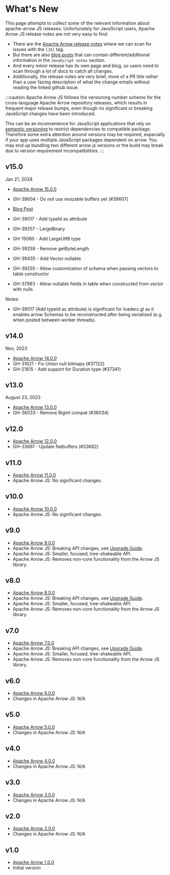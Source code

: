 # What's New

This page attempts to collect some of the relevant information about apache-arrow JS releases.
Unfortunately for JavaScript users, Apache Arrow JS release notes are not very easy to find:
- There are the [Apache Arrow release notes](https://arrow.apache.org/release/) where we can scan for issues with the `[JS]` tag.
- But there are also [blog posts](https://arrow.apache.org/blog/) that can contain different/additional information in the `JavaScript notes` section.
- And every minor release has its own page and blog, so users need to scan through a lot of docs to catch all changes.
- Additionally, the release notes are very brief, more of a PR title rather than a user facing description of what the change entails without reading the linked github issue.

:::caution
Apache Arrow JS follows the versioning number scheme for the cross-language Apache Arrow repository releases,
which results in frequent major release bumps, even though no significant or breaking JavaScript changes have been introduced. 

This can be an inconvenience for JavaScript applications that rely on [semantic versioning](https://semver.org) 
to restrict dependencies to compatible package. Therefore some extra attention around versions may be required, 
especially if your app uses multiple JavaScript packages dependent on arrow. You may end up bundling two 
different arrow js versions or the build may break due to version requirement incompatibilities.
:::

## v15.0

Jan 21, 2024

- [Apache Arrow 15.0.0](https://arrow.apache.org/release/15.0.0.html)
- GH-39604 - Do not use resizable buffers yet (#39607)

- [Blog Post](https://arrow.apache.org/blog/2024/01/21/15.0.0-release/#javascript-notes)
- GH-39017 - Add typeId as attribute
- GH-39257 - LargeBinary
- GH-15060 - Add LargeUtf8 type
- GH-39259 - Remove getByteLength
- GH-39435 - Add Vector.nullable
- GH-39255 - Allow customization of schema when passing vectors to table constructor
- GH-37983 - Allow nullable fields in table when constructed from vector with nulls

Notes:
- GH-39017 (Add typeId as attribute) is significant for loaders.gl as it enables arrow Schemas to be
reconstructed after being serialized (e.g. when posted between worker threads). 

## v14.0

Nov, 2023

- [Apache Arrow 14.0.0](https://arrow.apache.org/release/14.0.0.html)
- GH-31621 - Fix Union null bitmaps (#37122)
- GH-21815 - Add support for Duration type (#37341)

## v13.0

August 23, 2023

- [Apache Arrow 13.0.0](https://arrow.apache.org/release/13.0.0.html)
- GH-36033 - Remove BigInt compat (#36034)

## v12.0

- [Apache Arrow 12.0.0](https://arrow.apache.org/release/12.0.0.html)
- GH-33681 - Update flatbuffers (#33682)

## v11.0

- [Apache Arrow 11.0.0](https://arrow.apache.org/release/11.0.0.html)
- Apache Arrow JS: No significant changes.

## v10.0

- [Apache Arrow 10.0.0](https://arrow.apache.org/release/10.0.0.html)
- Apache Arrow JS: No significant changes.

## v9.0

- [Apache Arrow 9.0.0](https://arrow.apache.org/release/9.0.0.html)
- Apache Arrow JS: Breaking API changes, see [Upgrade Guide](./upgrade-guide).
- Apache Arrow JS: Smaller, focused, tree-shakeable API.
- Apache Arrow JS: Removes non-core functionality from the Arrow JS library.

## v8.0

- [Apache Arrow 8.0.0](https://arrow.apache.org/release/8.0.0.html)
- Apache Arrow JS: Breaking API changes, see [Upgrade Guide](./upgrade-guide).
- Apache Arrow JS: Smaller, focused, tree-shakeable API.
- Apache Arrow JS: Removes non-core functionality from the Arrow JS library.

## v7.0

- [Apache Arrow 7.0.0](https://arrow.apache.org/release/7.0.0.html)
- Apache Arrow JS: Breaking API changes, see [Upgrade Guide](./upgrade-guide).
- Apache Arrow JS: Smaller, focused, tree-shakeable API.
- Apache Arrow JS: Removes non-core functionality from the Arrow JS library.

## v6.0

- [Apache Arrow 6.0.0](https://arrow.apache.org/release/6.0.0.html)
- Changes in Apache Arrow JS: N/A

## v5.0

- [Apache Arrow 5.0.0](https://arrow.apache.org/release/5.0.0.html)
- Changes in Apache Arrow JS: N/A

## v4.0

- [Apache Arrow 4.0.0](https://arrow.apache.org/release/4.0.0.html)
- Changes in Apache Arrow JS: N/A

## v3.0

- [Apache Arrow 3.0.0](https://arrow.apache.org/release/3.0.0.html)
- Changes in Apache Arrow JS: N/A

## v2.0

- [Apache Arrow 2.0.0](https://arrow.apache.org/release/2.0.0.html)
- Changes in Apache Arrow JS: N/A

## v1.0

- [Apache Arrow 1.0.0](https://arrow.apache.org/release/1.0.0.html)
- Initial version
